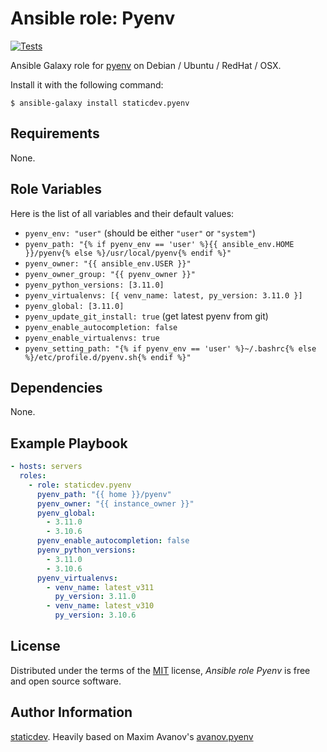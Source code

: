 # Ansible role: Pyenv

[![Tests](https://github.com/staticdev/ansible-galaxy-pyenv/workflows/Tests/badge.svg)][tests]

[tests]: https://github.com/staticdev/ansible-galaxy-pyenv/actions?workflow=Tests

Ansible Galaxy role for [pyenv] on Debian / Ubuntu / RedHat / OSX.

Install it with the following command:

```console
$ ansible-galaxy install staticdev.pyenv
```

## Requirements

None.

## Role Variables

Here is the list of all variables and their default values:

- `pyenv_env: "user"` (should be either `"user"` or `"system"`)
- `pyenv_path: "{% if pyenv_env == 'user' %}{{ ansible_env.HOME }}/pyenv{% else %}/usr/local/pyenv{% endif %}"`
- `pyenv_owner: "{{ ansible_env.USER }}"`
- `pyenv_owner_group: "{{ pyenv_owner }}"`
- `pyenv_python_versions: [3.11.0]`
- `pyenv_virtualenvs: [{ venv_name: latest, py_version: 3.11.0 }]`
- `pyenv_global: [3.11.0]`
- `pyenv_update_git_install: true` (get latest pyenv from git)
- `pyenv_enable_autocompletion: false`
- `pyenv_enable_virtualenvs: true`
- `pyenv_setting_path: "{% if pyenv_env == 'user' %}~/.bashrc{% else %}/etc/profile.d/pyenv.sh{% endif %}"`

## Dependencies

None.

## Example Playbook

```yaml
- hosts: servers
  roles:
    - role: staticdev.pyenv
      pyenv_path: "{{ home }}/pyenv"
      pyenv_owner: "{{ instance_owner }}"
      pyenv_global:
        - 3.11.0
        - 3.10.6
      pyenv_enable_autocompletion: false
      pyenv_python_versions:
        - 3.11.0
        - 3.10.6
      pyenv_virtualenvs:
        - venv_name: latest_v311
          py_version: 3.11.0
        - venv_name: latest_v310
          py_version: 3.10.6
```

## License

Distributed under the terms of the [MIT] license,
_Ansible role Pyenv_ is free and open source software.

## Author Information

[staticdev]. Heavily based on Maxim Avanov's [avanov.pyenv]

[avanov.pyenv]: https://galaxy.ansible.com/avanov/pyenv
[mit]: https://opensource.org/licenses/MIT
[pyenv]: https://github.com/yyuu/pyenv
[staticdev]: https://github.com/staticdev
